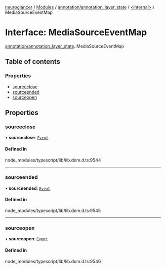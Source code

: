 [neuroglancer](../README.md) / [Modules](../modules.md) / [annotation/annotation\_layer\_state](../modules/annotation_annotation_layer_state.md) / [<internal\>](../modules/annotation_annotation_layer_state._internal_.md) / MediaSourceEventMap

# Interface: MediaSourceEventMap

[annotation/annotation_layer_state](../modules/annotation_annotation_layer_state.md).[<internal>](../modules/annotation_annotation_layer_state._internal_.md).MediaSourceEventMap

## Table of contents

### Properties

- [sourceclose](annotation_annotation_layer_state._internal_.MediaSourceEventMap.md#sourceclose)
- [sourceended](annotation_annotation_layer_state._internal_.MediaSourceEventMap.md#sourceended)
- [sourceopen](annotation_annotation_layer_state._internal_.MediaSourceEventMap.md#sourceopen)

## Properties

### sourceclose

• **sourceclose**: [`Event`](../modules/annotation_annotation_layer_state._internal_.md#event)

#### Defined in

node_modules/typescript/lib/lib.dom.d.ts:9544

___

### sourceended

• **sourceended**: [`Event`](../modules/annotation_annotation_layer_state._internal_.md#event)

#### Defined in

node_modules/typescript/lib/lib.dom.d.ts:9545

___

### sourceopen

• **sourceopen**: [`Event`](../modules/annotation_annotation_layer_state._internal_.md#event)

#### Defined in

node_modules/typescript/lib/lib.dom.d.ts:9546
